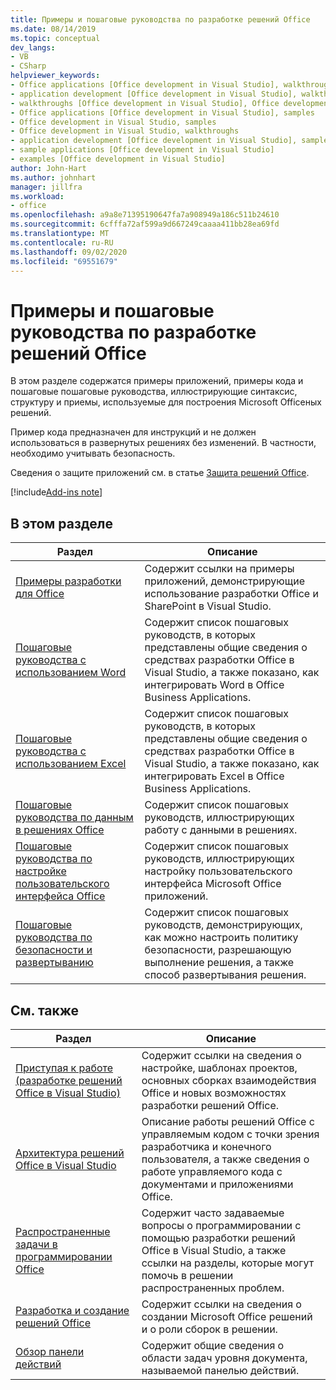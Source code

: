 ```yaml
---
title: Примеры и пошаговые руководства по разработке решений Office
ms.date: 08/14/2019
ms.topic: conceptual
dev_langs:
- VB
- CSharp
helpviewer_keywords:
- Office applications [Office development in Visual Studio], walkthroughs
- application development [Office development in Visual Studio], walkthroughs
- walkthroughs [Office development in Visual Studio], Office development
- Office applications [Office development in Visual Studio], samples
- Office development in Visual Studio, samples
- Office development in Visual Studio, walkthroughs
- application development [Office development in Visual Studio], samples
- sample applications [Office development in Visual Studio]
- examples [Office development in Visual Studio]
author: John-Hart
ms.author: johnhart
manager: jillfra
ms.workload:
- office
ms.openlocfilehash: a9a8e71395190647fa7a908949a186c511b24610
ms.sourcegitcommit: 6cfffa72af599a9d667249caaaa411bb28ea69fd
ms.translationtype: MT
ms.contentlocale: ru-RU
ms.lasthandoff: 09/02/2020
ms.locfileid: "69551679"
---
```

# <a name="office-development-samples-and-walkthroughs"></a>Примеры и пошаговые руководства по разработке решений Office
  В этом разделе содержатся примеры приложений, примеры кода и пошаговые пошаговые руководства, иллюстрирующие синтаксис, структуру и приемы, используемые для построения Microsoft Officeных решений.

 Пример кода предназначен для инструкций и не должен использоваться в развернутых решениях без изменений. В частности, необходимо учитывать безопасность.

 Сведения о защите приложений см. в статье [Защита решений Office](../vsto/securing-office-solutions.md).

[!include[Add-ins note](includes/addinsnote.md)]

## <a name="in-this-section"></a>В этом разделе

|Раздел|Описание|
|-----------|-----------------|
|[Примеры разработки для Office](../vsto/office-development-samples.md)|Содержит ссылки на примеры приложений, демонстрирующие использование разработки Office и SharePoint в Visual Studio.|
|[Пошаговые руководства с использованием Word](../vsto/walkthroughs-using-word.md)|Содержит список пошаговых руководств, в которых представлены общие сведения о средствах разработки Office в Visual Studio, а также показано, как интегрировать Word в Office Business Applications.|
|[Пошаговые руководства с использованием Excel](../vsto/walkthroughs-using-excel.md)|Содержит список пошаговых руководств, в которых представлены общие сведения о средствах разработки Office в Visual Studio, а также показано, как интегрировать Excel в Office Business Applications.|
|[Пошаговые руководства по данным в решениях Office](../vsto/data-in-office-solutions-walkthroughs.md)|Содержит список пошаговых руководств, иллюстрирующих работу с данными в решениях.|
|[Пошаговые руководства по настройке пользовательского интерфейса Office](../vsto/office-ui-customization-walkthroughs.md)|Содержит список пошаговых руководств, иллюстрирующих настройку пользовательского интерфейса Microsoft Office приложений.|
|[Пошаговые руководства по безопасности и развертыванию](../vsto/security-and-deployment-walkthroughs.md)|Содержит список пошаговых руководств, демонстрирующих, как можно настроить политику безопасности, разрешающую выполнение решения, а также способ развертывания решения.|

## <a name="related-sections"></a>См. также

|Раздел|Описание|
|-----------|-----------------|
|[Приступая к работе &#40;разработке решений Office в Visual Studio&#41;](../vsto/getting-started-office-development-in-visual-studio.md)|Содержит ссылки на сведения о настройке, шаблонах проектов, основных сборках взаимодействия Office и новых возможностях разработки решений Office.|
|[Архитектура решений Office в Visual Studio](../vsto/architecture-of-office-solutions-in-visual-studio.md)|Описание работы решений Office с управляемым кодом с точки зрения разработчика и конечного пользователя, а также сведения о работе управляемого кода с документами и приложениями Office.|
|[Распространенные задачи в программировании Office](../vsto/common-tasks-in-office-programming.md)|Содержит часто задаваемые вопросы о программировании с помощью разработки решений Office в Visual Studio, а также ссылки на разделы, которые могут помочь в решении распространенных проблем.|
|[Разработка и создание решений Office](../vsto/designing-and-creating-office-solutions.md)|Содержит ссылки на сведения о создании Microsoft Office решений и о роли сборок в решении.|
|[Обзор панели действий](../vsto/actions-pane-overview.md)|Содержит общие сведения о области задач уровня документа, называемой панелью действий.|
